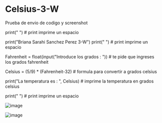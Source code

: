 # Celsius-3-W
Prueba de envio de codigo y screenshot

print(" ") # print imprime un espacio

print("Briana Sarahi Sanchez Perez 3-W")
print(" ") # print imprime un espacio

Fahrenheit = float(input("Introduce los grados : ")) # te pide que ingreses los grados fahrenheit

Celsius = (5/9) * (Fahrenheit-32) # formula para convertir a grados celsius

print("La temperatura es : ", Celsius) # imprime la temperatura en grados celsius

print(" ") # print imprime un espacio

![image](https://github.com/user-attachments/assets/e2070c7e-f660-45b1-9c90-5c39c519dc3c)

![image](https://github.com/user-attachments/assets/42e53d45-73e2-4c1b-a214-3b410ba877f8)

